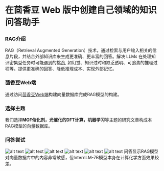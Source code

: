 # 在茴香豆 Web 版中创建自己领域的知识问答助手
### RAG介绍
RAG（Retrieval Augmented Generation）技术，通过检索与用户输入相关的信息片段，并结合外部知识库来生成更准确、更丰富的回答。解决 LLMs 在处理知识密集型任务时可能遇到的挑战, 如幻觉、知识过时和缺乏透明、可追溯的推理过程等。提供更准确的回答、降低推理成本、实现外部记忆。
### 茴香豆Web端
通过访问[茴香豆Web端](https://openxlab.org.cn/apps/detail/tpoisonooo/huixiangdou-web)构建向量数据库完成RAG模型的构建。
### 选择主题
我们选择**MOF催化剂，光催化的DFT计算，机器学习**等主题的研究文章构成本RAG模型的向量数据库。
### 问答尝试
![alt text](image/微信图片_20240531232707)
![alt text](image/微信图片_20240531232727)
![alt text](image/微信图片_20240531232735)
![alt text](image/微信图片_20240531232743)
![alt text](image/微信图片_20240531232749)
![alt text](image/微信图片_20240531232755)
问答显示RAG模型对向量数据库中的内容非常敏感，但InternLM-7B模型本身在计算化学方面效果较差。

